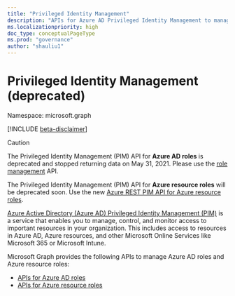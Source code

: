```yaml
---
title: "Privileged Identity Management"
description: "APIs for Azure AD Privileged Identity Management to manage Azure Active Directory roles and Azure resource roles."
ms.localizationpriority: high
doc_type: conceptualPageType
ms.prod: "governance"
author: "shauliu1"
---
```


# Privileged Identity Management (deprecated)

Namespace: microsoft.graph

[!INCLUDE [beta-disclaimer](../../includes/beta-disclaimer.md)]

>[!CAUTION]
>The Privileged Identity Management (PIM) API for **Azure AD roles** is deprecated and stopped returning data on May 31, 2021. Please use the [role management](/graph/api/resources/rolemanagement?view=graph-rest-beta&preserve-view=true) API.
>
>The Privileged Identity Management (PIM) API for **Azure resource roles** will be deprecated soon. Use the new [Azure REST PIM API for Azure resource roles](/rest/api/authorization/role-eligibility-schedule-requests).

[Azure Active Directory (Azure AD) Privileged Identity Management (PIM)](/azure/active-directory/privileged-identity-management/pim-configure) is a service that enables you to manage, control, and monitor access to important resources in your organization. This includes access to resources in Azure AD, Azure resources, and other Microsoft Online Services like Microsoft 365 or Microsoft Intune.

Microsoft Graph provides the following APIs to manage Azure AD roles and Azure resource roles:

- [APIs for Azure AD roles](privilegedidentitymanagement-directory.md)
- [APIs for Azure resource roles](privilegedidentitymanagement-resources.md)


<!-- uuid: 8fcb5dbc-d5aa-4681-8e31-b001d5168d79
2015-10-25 14:57:30 UTC -->
<!--
{
  "type": "#page.annotation",
  "description": "Service root",
  "keywords": "",
  "section": "documentation",
  "tocPath": "",
  "suppressions": []
}
-->
